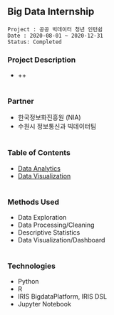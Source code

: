 ## Big Data Internship
~~~
Project : 공공 빅데이터 청년 인턴쉽
Date : 2020-08-01 ~ 2020-12-31
Status: Completed
~~~

### Project Description
* ++ </br></br>
### Partner
* 한국정보화진흥원 (NIA)
* 수원시 정보통신과 빅데이터팀 </br></br>

### Table of Contents
* [Data Analytics](link)
* [Data Visualization](link)</br></br>

### Methods Used
* Data Exploration
* Data Processing/Cleaning
* Descriptive Statistics
* Data Visualization/Dashboard </br></br>

### Technologies
* Python
* R
* IRIS BigdataPlatform, IRIS DSL
* Jupyter Notebook
